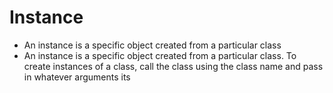 # Instance
-   An instance is a specific object created from a particular class
-   An instance is a specific object created from a particular class. To create instances of a class, call the class using the class name and pass in whatever arguments its